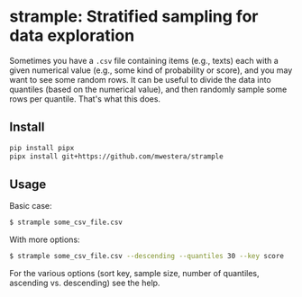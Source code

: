 # strample: Stratified sampling for data exploration #

Sometimes you have a `.csv` file containing items (e.g., texts) each with a given numerical value 
(e.g., some kind of probability or score), and you may want to see some random rows. It can be useful
to divide the data into quantiles (based on the numerical value), and then randomly sample some rows per quantile.
That's what this does.

## Install

```bash
pip install pipx
pipx install git+https://github.com/mwestera/strample
```

## Usage

Basic case:

```bash
$ strample some_csv_file.csv
``` 

With more options:

```bash
$ strample some_csv_file.csv --descending --quantiles 30 --key score
```

For the various options (sort key, sample size, number of quantiles, ascending vs. descending) see the help.
